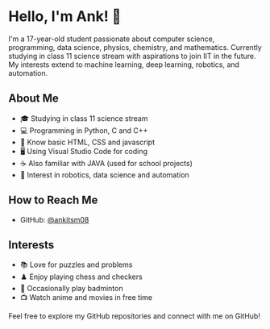 # Hello, I'm Ank! 👋

I'm a 17-year-old student passionate about computer science, programming, data science, physics, chemistry, and mathematics. Currently studying in class 11 science stream with aspirations to join IIT in the future. My interests extend to machine learning, deep learning, robotics, and automation.

## About Me

- 🎓 Studying in class 11 science stream
- 💻 Programming in Python, C and C++
- 📏 Know basic HTML, CSS and javascript
- 🖥️ Using Visual Studio Code for coding
- ☕ Also familiar with JAVA (used for school projects)
- 🤖 Interest in robotics, data science and automation

## How to Reach Me

- GitHub: [@ankitsm08](https://github.com/ankitsm08)

## Interests 

- 📚 Love for puzzles and problems
- ♟️ Enjoy playing chess and checkers
- 🏸 Occasionally play badminton
- 📺 Watch anime and movies in free time

Feel free to explore my GitHub repositories and connect with me on GitHub!


<!---
ankitsm08/ankitsm08 is a ✨ special ✨ repository because its `README.md` (this file) appears on your GitHub profile.
You can click the Preview link to take a look at your changes.
--->
